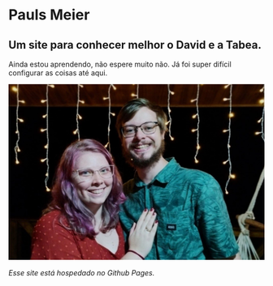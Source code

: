 # Pauls Meier
## Um site para conhecer melhor o David e a Tabea. 

Ainda estou aprendendo, não espere muito não. Já foi super difícil configurar as coisas até aqui. 

![Tabea e David](David_e_Tabea.jpg "Texto que aparece")

_Esse site está hospedado no Github Pages._
